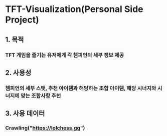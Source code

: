# TFT-Visualization(Personal Side Project)
## 1. 목적 
###  TFT 게임을 즐기는 유저에게 각 챔피언의 세부 정보 제공
## 2. 사용성 
###  챔피언의 세부 스탯, 추천 아이템과 해당하는 조합 아이템, 해당 시너지와 시너지에 맞는 조합사항 추천
## 3. 사용 데이터
###  Crawling("https://lolchess.gg")
